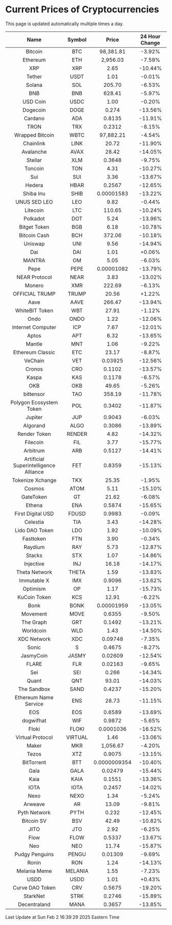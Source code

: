 # Current Prices of Cryptocurrencies
This page is updated automatically multiple times a day.

| Name | Symbol | Price | 24 Hour Change |
| :---: |:---:| :---: | :---: |
| Bitcoin | BTC | 98,381.81 | -3.92% |
| Ethereum | ETH | 2,956.03 | -7.59% |
| XRP | XRP | 2.65 | -10.44% |
| Tether | USDT | 1.01 | -0.01% |
| Solana | SOL | 205.70 | -6.53% |
| BNB | BNB | 628.41 | -5.97% |
| USD Coin | USDC | 1.00 | -0.20% |
| Dogecoin | DOGE | 0.274 | -13.56% |
| Cardano | ADA | 0.8135 | -11.91% |
| TRON | TRX | 0.2312 | -8.15% |
| Wrapped Bitcoin | WBTC | 97,882.21 | -4.54% |
| Chainlink | LINK | 20.72 | -11.90% |
| Avalanche | AVAX | 28.42 | -14.05% |
| Stellar | XLM | 0.3648 | -9.75% |
| Toncoin | TON | 4.31 | -10.27% |
| Sui | SUI | 3.36 | -13.67% |
| Hedera | HBAR | 0.2567 | -12.65% |
| Shiba Inu | SHIB | 0.00001583 | -13.22% |
| UNUS SED LEO | LEO | 9.82 | -0.44% |
| Litecoin | LTC | 110.65 | -10.24% |
| Polkadot | DOT | 5.24 | -13.96% |
| Bitget Token | BGB | 6.18 | -10.78% |
| Bitcoin Cash | BCH | 372.06 | -10.18% |
| Uniswap | UNI | 9.56 | -14.94% |
| Dai | DAI | 1.01 | +0.06% |
| MANTRA | OM | 5.05 | -6.03% |
| Pepe | PEPE | 0.00001082 | -13.79% |
| NEAR Protocol | NEAR | 3.83 | -13.02% |
| Monero | XMR | 222.69 | -6.13% |
| OFFICIAL TRUMP | TRUMP | 20.56 | +1.22% |
| Aave | AAVE | 266.47 | -13.94% |
| WhiteBIT Token | WBT | 27.91 | -1.12% |
| Ondo | ONDO | 1.22 | -12.06% |
| Internet Computer | ICP | 7.67 | -12.01% |
| Aptos | APT | 6.32 | -13.65% |
| Mantle | MNT | 1.06 | -9.22% |
| Ethereum Classic | ETC | 23.17 | -8.87% |
| VeChain | VET | 0.03925 | -12.56% |
| Cronos | CRO | 0.1102 | -13.57% |
| Kaspa | KAS | 0.1178 | -6.57% |
| OKB | OKB | 49.65 | -5.26% |
| bittensor | TAO | 358.19 | -11.78% |
| Polygon Ecosystem Token | POL | 0.3402 | -11.87% |
| Jupiter | JUP | 0.9043 | -6.03% |
| Algorand | ALGO | 0.3086 | -13.89% |
| Render Token | RENDER | 4.82 | -14.32% |
| Filecoin | FIL | 3.77 | -15.77% |
| Arbitrum | ARB | 0.5127 | -14.41% |
| Artificial Superintelligence Alliance | FET | 0.8359 | -15.13% |
| Tokenize Xchange | TKX | 25.35 | -1.95% |
| Cosmos | ATOM | 5.11 | -15.10% |
| GateToken | GT | 21.62 | -6.08% |
| Ethena | ENA | 0.5874 | -15.65% |
| First Digital USD | FDUSD | 0.9983 | -0.09% |
| Celestia | TIA | 3.43 | -14.28% |
| Lido DAO Token | LDO | 1.92 | -10.09% |
| Fasttoken | FTN | 3.90 | -0.34% |
| Raydium | RAY | 5.73 | -12.87% |
| Stacks | STX | 1.07 | -14.86% |
| Injective | INJ | 16.18 | -14.17% |
| Theta Network | THETA | 1.59 | -13.83% |
| Immutable X | IMX | 0.9096 | -13.62% |
| Optimism | OP | 1.17 | -15.73% |
| KuCoin Token | KCS | 12.91 | -6.22% |
| Bonk | BONK | 0.00001959 | -13.05% |
| Movement | MOVE | 0.6355 | -9.50% |
| The Graph | GRT | 0.1492 | -13.21% |
| Worldcoin | WLD | 1.43 | -14.50% |
| XDC Network | XDC | 0.09748 | -7.35% |
| Sonic | S | 0.4675 | -8.27% |
| JasmyCoin | JASMY | 0.02609 | -12.54% |
| FLARE | FLR | 0.02163 | -9.65% |
| Sei | SEI | 0.266 | -14.34% |
| Quant | QNT | 93.01 | -14.03% |
| The Sandbox | SAND | 0.4237 | -15.20% |
| Ethereum Name Service | ENS | 28.73 | -11.15% |
| EOS | EOS | 0.6589 | -13.69% |
| dogwifhat | WIF | 0.9872 | -5.65% |
| Floki | FLOKI | 0.0001036 | -16.52% |
| Virtual Protocol | VIRTUAL | 1.46 | -13.06% |
| Maker | MKR | 1,056.67 | -4.20% |
| Tezos | XTZ | 0.9075 | -13.15% |
| BitTorrent | BTT | 0.0000009354 | -10.40% |
| Gala | GALA | 0.02479 | -15.44% |
| Kaia | KAIA | 0.1551 | -13.36% |
| IOTA | IOTA | 0.2457 | -14.02% |
| Nexo | NEXO | 1.34 | -5.24% |
| Arweave | AR | 13.09 | -9.81% |
| Pyth Network | PYTH | 0.232 | -12.45% |
| Bitcoin SV | BSV | 42.49 | -10.82% |
| JITO | JTO | 2.92 | -6.25% |
| Flow | FLOW | 0.5337 | -13.67% |
| Neo | NEO | 11.74 | -15.87% |
| Pudgy Penguins | PENGU | 0.01309 | -9.69% |
| Ronin | RON | 1.24 | -14.13% |
| Melania Meme | MELANIA | 1.55 | -7.23% |
| USDD | USDD | 1.01 | +0.43% |
| Curve DAO Token | CRV | 0.5675 | -19.20% |
| StarkNet | STRK | 0.2746 | -15.89% |
| Decentraland | MANA | 0.3657 | -13.85% |

Last Update at Sun Feb  2 16:39:29 2025 Eastern Time